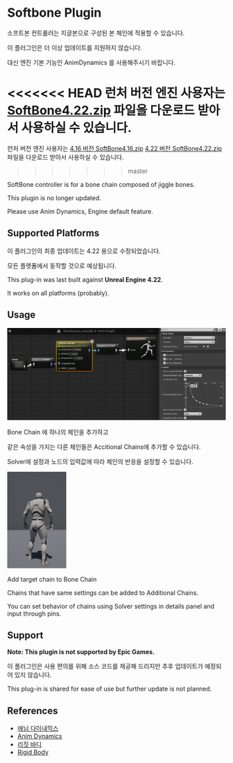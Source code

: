 # Softbone Plugin

소프트본 컨트롤러는 지글본으로 구성된 본 체인에 적용할 수 있습니다. 

이 플러그인은 더 이상 업데이트를 지원하지 않습니다. 

대신 엔진 기본 기능인 AnimDynamics 를 사용해주시기 바랍니다. 

<<<<<<< HEAD
런처 버전 엔진 사용자는 [SoftBone4.22.zip](https://github.com/EGKSupport/SoftbonePlugin/raw/4.22/SoftBone4.22.zip) 파일을 다운로드 받아서 사용하실 수 있습니다.
=======
런처 버전 엔진 사용자는 [4.16 버전 SoftBone4.16.zip](https://github.com/EGKSupport/SoftbonePlugin/raw/4.16/SoftBone4.16.zip) 
[4.22 버전 SoftBone4.22.zip](https://github.com/EGKSupport/SoftbonePlugin/raw/4.22/SoftBone4.22.zip)파일을 다운로드 받아서 사용하실 수 있습니다.
>>>>>>> master

SoftBone controller is for a bone chain composed of jiggle bones. 

This plugin is no longer updated. 

Please use Anim Dynamics, Engine default feature.


## Supported Platforms

이 플러그인의 최종 업데이트는 4.22 용으로 수정되었습니다.

모든 플랫폼에서 동작할 것으로 예상됩니다.

This plug-in was last built against **Unreal Engine 4.22**. 

It works on all platforms (probably).

## Usage

![Screenshot](Docs/SBController.png)

Bone Chain 에 하나의 체인을 추가하고

같은 속성을 가지는 다른 체인들은 Accitional Chains에 추가할 수 있습니다.

Solver에 설정과 노드의 입력값에 따라 체인의 반응을 설정할 수 있습니다.

![Screenshot](Docs/SBSample.gif)

Add target chain to Bone Chain

Chains that have same settings can be added to Additional Chains.

You can set behavior of chains using Solver settings in details panel and input through pins.

## Support

**Note: This plugin is not supported by Epic Games.**

이 플러그인은 사용 편의를 위해 소스 코드를 제공해 드리지만
추후 업데이트가 예정되어 있지 않습니다.

This plug-in is shared for ease of use
but further update is not planned.

## References

* [애님 다이내믹스](https://docs.unrealengine.com/ko/Engine/Animation/NodeReference/SkeletalControls/AnimDynamics/index.html)
* [Anim Dynamics](https://docs.unrealengine.com/en-US/Engine/Animation/NodeReference/SkeletalControls/AnimDynamics/index.html)
* [리짓 바디](https://docs.unrealengine.com/ko/Engine/Animation/NodeReference/SkeletalControls/RigidBody/index.html)
* [Rigid Body](https://docs.unrealengine.com/en-US/Engine/Animation/NodeReference/SkeletalControls/RigidBody/index.html)
